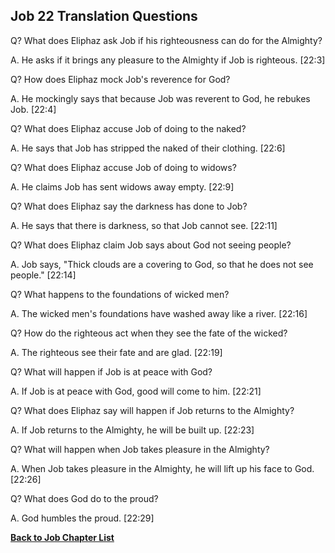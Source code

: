 ## Job 22 Translation Questions ##

Q? What does Eliphaz ask Job if his righteousness can do for the Almighty?

A. He asks if it brings any pleasure to the Almighty if Job is righteous. [22:3]

Q? How does Eliphaz mock Job's reverence for God?

A. He mockingly says that because Job was reverent to God, he rebukes Job. [22:4]

Q? What does Eliphaz accuse Job of doing to the naked?

A. He says that Job has stripped the naked of their clothing. [22:6]

Q? What does Eliphaz accuse Job of doing to widows?

A. He claims Job has sent widows away empty. [22:9]

Q? What does Eliphaz say the darkness has done to Job?

A. He says that there is darkness, so that Job cannot see. [22:11]

Q? What does Eliphaz claim Job says about God not seeing people?

A. Job says, "Thick clouds are a covering to God, so that he does not see people." [22:14]

Q? What happens to the foundations of wicked men?

A. The wicked men's foundations have washed away like a river. [22:16]

Q? How do the righteous act when they see the fate of the wicked?

A. The righteous see their fate and are glad. [22:19]

Q? What will happen if Job is at peace with God?

A. If Job is at peace with God, good will come to him. [22:21]

Q? What does Eliphaz say will happen if Job returns to the Almighty?

A. If Job returns to the Almighty, he will be built up. [22:23]

Q? What will happen when Job takes pleasure in the Almighty?

A. When Job takes pleasure in the Almighty, he will lift up his face to God. [22:26]

Q? What does God do to the proud?

A. God humbles the proud. [22:29]

__[Back to Job Chapter List](./)__

